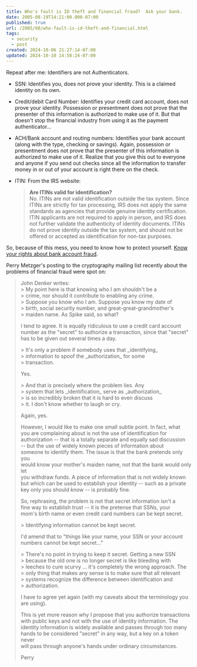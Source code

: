 ```yaml
---
title: Who's fault is ID theft and financial fraud?  Ask your bank.
date: 2005-08-19T14:21:00.000-07:00
published: true
url: /2005/08/who-fault-is-id-theft-and-financial.html
tags:
  - security
  - post
created: 2024-10-06 21:27:14-07:00
updated: 2024-10-10 14:58:24-07:00
---
```


Repeat after me: Identifiers are not Authenticators.  
  

  
*   SSN: Identifies you, does not prove your identity. This is a claimed identity on its own.  
    
*   Credit/debit Card Number: Identifies your credit card account, does not prove your identity. Possession or presentment does not prove that the presenter of this information is authorized to make use of it. But that doesn't stop the financial industry from using it as the payment authenticator...  
    
*   ACH/Bank account and routing numbers: Identifies your bank account (along with the type, checking or savings). Again, possession or presentment does not prove that the presenter of this information is authorized to make use of it. Realize that you give this out to everyone and anyone if you send out checks since all the information to transfer money in or out of your account is right there on the check.  
    
*   ITIN: From the IRS website:  
    
    >   
    > **Are ITINs valid for identification?**  
    > No. ITINs are not valid identification outside the tax system. Since ITINs are strictly for tax processing, IRS does not apply the same standards as agencies that provide genuine identity certification.  
    > ITIN applicants are not required to apply in person, and IRS does not further validate the authenticity of identity documents. ITINs do not prove identity outside the tax system, and should not be offered or accepted as identification for non-tax purposes.  
    
      
    

  
  
So, because of this mess, you need to know how to protect yourself. [Know your rights about bank account fraud](https://www.msnbc.msn.com/id/8915217/).  
  
Perry Metzger's posting to the cryptography mailing list recently about the problems of financial fraud were spot on:  
  

>   
> John Denker writes:  
> \> My point here is that knowing who I am shouldn't be a  
> \> crime, nor should it contribute to enabling any crime.  
> \> Suppose you know who I am. Suppose you know my date of  
> \> birth, social security number, and great-great-grandmother's  
> \> maiden name. As Spike said, so what?  
>   
> I tend to agree. It is equally ridiculous to use a credit card account  
> number as the "secret" to authorize a transaction, since that "secret"  
> has to be given out several times a day.  
>   
> \> It's only a problem if somebody uses that \_identifying\_  
> \> information to spoof the \_authorization\_ for some  
> \> transaction.  
>   
> Yes.  
>   
> \> And that is precisely where the problem lies. Any  
> \> system that lets \_identification\_ serve as \_authorization\_  
> \> is so incredibly broken that it is hard to even discuss  
> \> it. I don't know whether to laugh or cry.  
>   
> Again, yes.  
>   
> However, I would like to make one small subtle point. In fact, what  
> you are complaining about is not the use of identification for  
> authorization -- that is a totally separate and equally sad discussion  
> \-- but the use of widely known pieces of information about  
> someone to identify them. The issue is that the bank pretends only you  
> would know your mother's maiden name, not that the bank would only let  
> you withdraw funds. A piece of information that is not widely known  
> but which can be used to establish your identity -- such as a private  
> key only you should know -- is probably fine.  
>   
> So, rephrasing, the problem is not that secret information isn't a  
> fine way to establish trust -- it is the pretense that SSNs, your  
> mom's birth name or even credit card numbers can be kept secret.  
>   
> \> Identifying information cannot be kept secret.  
>   
> I'd amend that to "things like your name, your SSN or your account  
> numbers cannot be kept secret..."  
>   
> \> There's no point in trying to keep it secret. Getting a new SSN  
> \> because the old one is no longer secret is like bleeding with  
> \> leeches to cure scurvy ... it's completely the wrong approach. The  
> \> only thing that makes any sense is to make sure that all relevant  
> \> systems recognize the difference between identification and  
> \> authorization.  
>   
> I have to agree yet again (with my caveats about the terminology you  
> are using).  
>   
> This is yet more reason why I propose that you authorize transactions  
> with public keys and not with the use of identity information. The  
> identity information is widely available and passes through too many  
> hands to be considered "secret" in any way, but a key on a token never  
> will pass through anyone's hands under ordinary circumstances.  
>   
> Perry